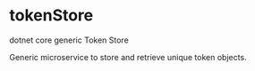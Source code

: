 # tokenStore
dotnet core generic Token Store

Generic microservice to store and retrieve unique token objects.
